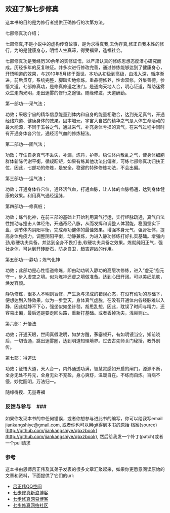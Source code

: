 ## 欢迎了解七步修真 ##

这本书的目的是为修行者提供正确修行的次第方法。

七部修真功介绍；

七部修真,不是小说中的虚构传奇故事，是为求得真我,去伪存真,修正自我本性的修行，为的是健康身心，明悟人生真谛，得受福果，造福社会。

七部修真功是我经历30余年的实修证悟，以严肃认真的修练思想态度潜心研究而成。历经多年的反复映证。并多次进行修改完善，通过修练能够达到了健康身心，开悟明道的效果，与2010年5月终于面世。本功从初级到高级，由浅入深，循序渐进，前后贯穿，系统完整，脚踏实地修炼。重品德修养，性命双修，外集善德，参悟大道。七部修真功，是修真修道之法门。是通向天地人合，明心证道，帮助迷雾众生走向光明，走出迷雾的修行之途径。随缘修渡，天道酬勤。

第一部功---采气法；

功效；采吸宇宙的精华信息能量到体内和自身的能量相融合，达到充足真气，开通经络穴道、健康身体的效果。固本培元，宇宙大自然的精华之气是人体生命活动的最大能源，不同于五谷之气，通过采气，补充身体亏损的真气，在采气过程中同时有开通身体各穴位，通经活气血的修炼秘法。

第二部功---固气法；

功效；守住自身真气不丢失，补漏，炼丹，护养。稳住体内散乱之气，使身体细胞群体新陈代谢平衡，循规蹈矩，如果有练其他功法出偏者，可练七部修真功归扶正位，因此，七部功的修炼，是安全，稳键的特殊修练功法，不会出偏。

第三部功---运气法；

功效；开通身体各穴位，通经活气血，打通血脉，让人体的血脉畅通，达到身体健康的效果。利用真气通经运脉，

第四部功---修真桩；

功效；炼气化神，在前三部的基础上开始利用真气行运，实行经脉疏通，真气自法性推动与撞击人体经络，开通奇经八脉，从而发挥和调整人体潜能，稳固坚实下盘，调节体内阴阳平衡，完成命功健体的最佳效果。增强本身元气，强肾壮体，提高身体免疫力。调整阴阳平衡，动静兼炼，为进入静功修练打好扎实基础。增强内劲,软硬功夫具备。并达到全身不畏打击,软硬功夫具备之效果。炼就纯阳正气，强壮身体，可达到开砖断石，防身自卫，趋吉避凶的作用。

第五部功---静功；炼气化神

功效；此部功是心性悟道修炼，即由动功转入静功的高层次修练，进入“虚无”抱元守一，步入虚空之境。似为炼神还虚之境做准备。达到心田开阔。可以美细肌肤，焕发容颜。

静功修练，很多人不明则盲修，产生急与求成的错误心态，在没有动功的基础下，便想达到入静效果，似为一步登天，身体真气虚脱，在没有开通体内各经脉难以入静，因此就静不下心，强坐似如坐针毯，胡思乱想，因此，耽误了时间与精力，还容易出偏，最后还是要走回头路，重新打基础。或者丢掉功夫，浅尝则止。

第六部：开悟法

功效；开通天眼，世间真假澈明，如梦方醒，茅塞顿开，有如明镜当空，知前晓后，一切皆通，跳出迷雾圈，达到明道知理境界。过去古先师关门秘授，教外别传。

第七部：得道法

功效；证悟大道，天人合一，内外通透功满，智慧灵感如开启的闸门，源源不断，全身无处不丹元，全身无处不充盈，身心爽舒，温暖自在。不练而自炼。百病不侵，妙觉圆明，万法归一。

随缘得授、无量寿福



### 反馈与参与　###

如果你发现本书的中任何错误，或者你想参与进此书的编写，你可以给我写email
[jiankangshiye@gmail.com](mailto:jiankangshiye@gmail.com), 或者你也可以用git得到本书的原始
档案(source) [http://github.com/jiankangshiye/qbxzbook](http://github.com/jiankangshiye/qbxzbook),
然后给我发一个补丁(patch)或者一个pull请求


### 参考 ###

这本书由恩师吕正伟及其弟子发表的很多文章汇聚起来，如果你更愿意阅读原始的文章和资料，下面提供了它们的url:

* [吕正伟QQ空间](http://user.qzone.qq.com/810251860)
* [七步修真新浪博客](http://blog.sina.com.cn/s/articlelist_1862127237_0_1.html )
* [七步修真网易博客](http://qibuxiuzhen.blog.163.com/ )
* [七步修真网络社区](http://www.qbxzg.com/bbs/forum.php)

